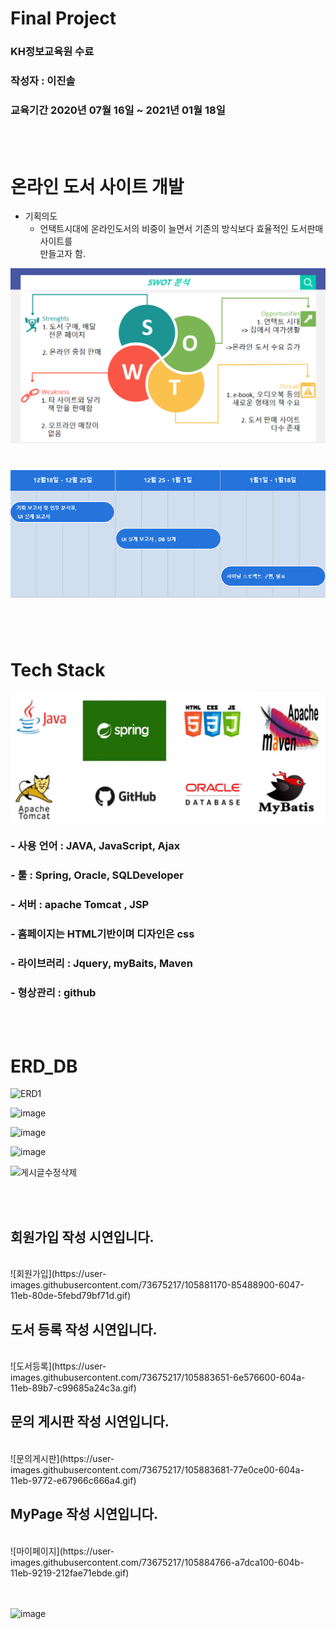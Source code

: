 # Final Project

### KH정보교육원 수료 ###
### 작성자 : 이진솔 ###
### 교육기간 2020년 07월 16일 ~ 2021년 01월 18일 ### 


</br></br>
# 온라인 도서 사이트 개발 #

  * 기획의도
    * 언택트시대에 온라인도서의 비중이 늘면서 
      기존의 방식보다 효율적인 도서판매사이트를        
      만들고자 함.
      
   ![SWOT 분석](https://github.com/qlrtyx0361/KH_FinalProject/blob/master/SWAT.PNG)



# ![개발일정](https://github.com/qlrtyx0361/KH_FinalProject/blob/master/DATE.PNG)
</br></br>

# Tech Stack #
![](https://github.com/qlrtyx0361/KH_FinalProject/blob/master/tool.PNG)
</br>
### - 사용 언어 : JAVA, JavaScript, Ajax
### - 툴 : Spring, Oracle, SQLDeveloper
### - 서버 : apache Tomcat , JSP
### - 홈페이지는 HTML기반이며 디자인은 css
### - 라이브러리 : Jquery, myBaits, Maven
### - 형상관리 : github
</br></br>

# ERD_DB #

![ERD1](https://user-images.githubusercontent.com/73675217/105877437-57f9dc00-6043-11eb-9dc8-f8331436273f.gif)

![image](https://user-images.githubusercontent.com/73675217/105878696-a65baa80-6044-11eb-9ad6-fbd72b4cf7cc.gif)

![image](https://user-images.githubusercontent.com/73675217/105878862-d4d98580-6044-11eb-8dd4-65642272b21b.gif)

![image](https://user-images.githubusercontent.com/73675217/105878912-e4f16500-6044-11eb-9b5d-b93f705b8597.png)

![게시글수정삭제](https://user-images.githubusercontent.com/53084458/82644845-f62fd980-9c4c-11ea-80bd-0bc262bca87e.gif)



</br></br>
## 회원가입 작성 시연입니다.
</br>
![회원가입](https://user-images.githubusercontent.com/73675217/105881170-85488900-6047-11eb-80de-5febd79bf71d.gif)

## 도서 등록 작성 시연입니다.
</br>
![도서등록](https://user-images.githubusercontent.com/73675217/105883651-6e576600-604a-11eb-89b7-c99685a24c3a.gif)

## 문의 게시판 작성 시연입니다.
</br>
![문의게시판](https://user-images.githubusercontent.com/73675217/105883681-77e0ce00-604a-11eb-9772-e67966c666a4.gif)

## MyPage 작성 시연입니다.
</br>
![마이페이지](https://user-images.githubusercontent.com/73675217/105884766-a7dca100-604b-11eb-9219-212fae71ebde.gif)



</br></br>
![image](https://user-images.githubusercontent.com/73675217/105886568-e5dac480-604d-11eb-9519-cc9c7d1a9133.png)



